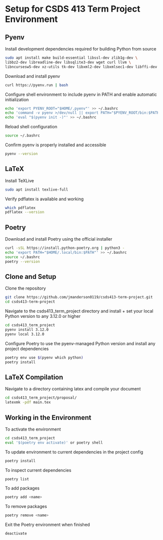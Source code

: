 # Setup for CSDS 413 Term Project Environment

## Pyenv

Install development dependencies required for building Python from source
```bash
sudo apt install make build-essential libssl-dev zlib1g-dev \
libbz2-dev libreadline-dev libsqlite3-dev wget curl llvm \
libncursesw5-dev xz-utils tk-dev libxml2-dev libxmlsec1-dev libffi-dev liblzma-dev
```

Download and install pyenv
```bash
curl https://pyenv.run | bash
```

Configure shell environment to include pyenv in PATH and enable automatic initialization
```bash
echo 'export PYENV_ROOT="$HOME/.pyenv"' >> ~/.bashrc
echo 'command -v pyenv >/dev/null || export PATH="$PYENV_ROOT/bin:$PATH"' >> ~/.bashrc
echo 'eval "$(pyenv init -)"' >> ~/.bashrc
```

Reload shell configuration
```bash
source ~/.bashrc
```

Confirm pyenv is properly installed and accessible
```bash
pyenv --version
```

## LaTeX

Install TeXLive
```bash
sudo apt install texlive-full
```

Verify pdflatex is available and working
```bash
which pdflatex
pdflatex --version
```

## Poetry

Download and install Poetry using the official installer
```bash
curl -sSL https://install.python-poetry.org | python3 -
echo 'export PATH="$HOME/.local/bin:$PATH"' >> ~/.bashrc
source ~/.bashrc
poetry --version
```

## Clone and Setup

Clone the repository
```bash
git clone https://github.com/jmanderson0119/csds413-term-project.git
cd csds413-term-project
```

Navigate to the csds413_term_project directory and install + set your local Python version to any 3.12.0 or higher
```bash
cd csds413_term_project
pyenv install 3.12.0
pyenv local 3.12.0
```

Configure Poetry to use the pyenv-managed Python version and install any project dependencies
```bash
poetry env use $(pyenv which python)
poetry install
```

## LaTeX Compilation

Navigate to a directory containing latex and compile your document
```bash
cd csds413_term_project/proposal/
latexmk -pdf main.tex
```

## Working in the Environment

To activate the environment
```bash
cd csds413_term_project
eval '$(poetry env activate)' or poetry shell
```

To update environment to current dependencies in the project config
```bash
poetry install
```

To inspect current dependencies
```bash
poetry list
```

To add packages
```bash
poetry add <name>
```

To remove packages
```bash
poetry remove <name>
```

Exit the Poetry environment when finished
```bash
deactivate
```
